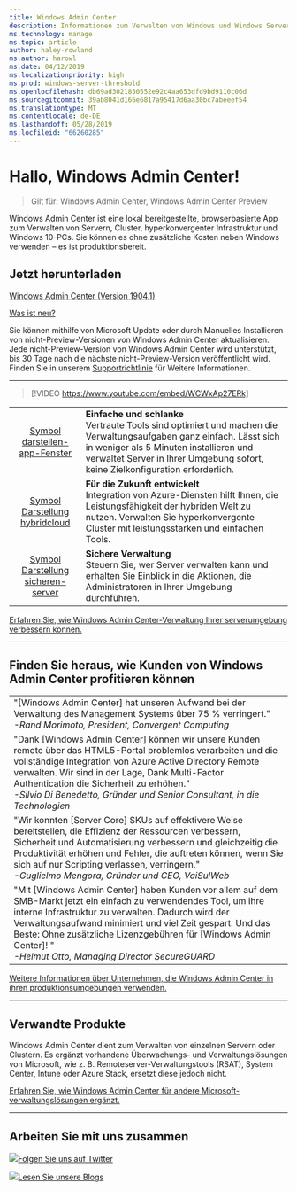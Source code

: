 ```yaml
---
title: Windows Admin Center
description: Informationen zum Verwalten von Windows und Windows Server mit einer neuen browserbasierten App, Windows Admin Center (früher Projekt Honolulu)
ms.technology: manage
ms.topic: article
author: haley-rowland
ms.author: harowl
ms.date: 04/12/2019
ms.localizationpriority: high
ms.prod: windows-server-threshold
ms.openlocfilehash: db69ad3021850552e92c4aa653dfd9bd9110c06d
ms.sourcegitcommit: 39ab8041d166e6817a95417d6aa30bc7abeeef54
ms.translationtype: MT
ms.contentlocale: de-DE
ms.lasthandoff: 05/28/2019
ms.locfileid: "66260285"
---
```

# <a name="hello-windows-admin-center"></a>Hallo, Windows Admin Center!

>Gilt für: Windows Admin Center, Windows Admin Center Preview

Windows Admin Center ist eine lokal bereitgestellte, browserbasierte App zum Verwalten von Servern, Cluster, hyperkonvergenter Infrastruktur und Windows 10-PCs. Sie können es ohne zusätzliche Kosten neben Windows verwenden – es ist produktionsbereit.

## <a name="download-now"></a>Jetzt herunterladen

<!--**Windows Admin Center Preview** (version 1906)
[Which version is right for me?](faq.md#what-is-windows-admin-center-preview-which-version-is-right-for-me)

- [Windows Admin Center Preview 1906](https://www.microsoft.com/en-us/software-download/windowsinsiderpreviewserver) - Includes the latest feature updates.
-  -->
[Windows Admin Center (Version 1904.1)](https://aka.ms/WACDownload) <!--Broadly validated & generally available.-->

[Was ist neu?](../overview.md#release-history)

Sie können mithilfe von Microsoft Update oder durch Manuelles Installieren von nicht-Preview-Versionen von Windows Admin Center aktualisieren. Jede nicht-Preview-Version von Windows Admin Center wird unterstützt, bis 30 Tage nach die nächste nicht-Preview-Version veröffentlicht wird. Finden Sie in unserem [Supportrichtlinie](../support/index.md) für Weitere Informationen.

********************

>[!VIDEO https://www.youtube.com/embed/WCWxAp27ERk]


|   |   |
|:-:|:--|
| [Symbol darstellen-app-Fenster](/media/simple-icon.png)| **Einfache und schlanke** <br/> Vertraute Tools sind optimiert und machen die Verwaltungsaufgaben ganz einfach. Lässt sich in weniger als 5 Minuten installieren und verwaltet Server in Ihrer Umgebung sofort, keine Zielkonfiguration erforderlich. |
| [Symbol Darstellung hybridcloud](/media/future-icon.png)| **Für die Zukunft entwickelt** <br/> Integration von Azure-Diensten hilft Ihnen, die Leistungsfähigkeit der hybriden Welt zu nutzen. Verwalten Sie hyperkonvergente Cluster mit leistungsstarken und einfachen Tools. |
| [Symbol Darstellung sicheren-server](/media/secure-icon.png)| **Sichere Verwaltung** <br/> Steuern Sie, wer Server verwalten kann und erhalten Sie Einblick in die Aktionen, die Administratoren in Ihrer Umgebung durchführen. |

[Erfahren Sie, wie Windows Admin Center-Verwaltung Ihrer serverumgebung verbessern können.](../overview.md)

********************

## <a name="see-how-customers-are-benefitting-from-windows-admin-center"></a>Finden Sie heraus, wie Kunden von Windows Admin Center profitieren können

|  |
|--|
| "[Windows Admin Center] hat unseren Aufwand bei der Verwaltung des Management Systems über 75 % verringert."<br> *-Rand Morimoto, President, Convergent Computing* |
| "Dank [Windows Admin Center] können wir unsere Kunden remote über das HTML5-Portal problemlos verarbeiten und die vollständige Integration von Azure Active Directory Remote verwalten. Wir sind in der Lage, Dank Multi-Factor Authentication die Sicherheit zu erhöhen."<br/> *-Silvio Di Benedetto, Gründer und Senior Consultant, in die Technologien* |
| "Wir konnten [Server Core] SKUs auf effektivere Weise bereitstellen, die Effizienz der Ressourcen verbessern, Sicherheit und Automatisierung verbessern und gleichzeitig die Produktivität erhöhen und Fehler, die auftreten können, wenn Sie sich auf nur Scripting verlassen, verringern." <br/> *-Guglielmo Mengora, Gründer und CEO, VaiSulWeb* |
| "Mit [Windows Admin Center] haben Kunden vor allem auf dem SMB-Markt jetzt ein einfach zu verwendendes Tool, um ihre interne Infrastruktur zu verwalten. Dadurch wird der Verwaltungsaufwand minimiert und viel Zeit gespart. Und das Beste: Ohne zusätzliche Lizenzgebühren für [Windows Admin Center]! " <br/> *-Helmut Otto, Managing Director SecureGUARD* |

[Weitere Informationen über Unternehmen, die Windows Admin Center in ihren produktionsumgebungen verwenden.](case-studies.md)

********************

## <a name="related-products"></a>Verwandte Produkte

Windows Admin Center dient zum Verwalten von einzelnen Servern oder Clustern. Es ergänzt vorhandene Überwachungs- und Verwaltungslösungen von Microsoft, wie z. B. Remoteserver-Verwaltungstools (RSAT), System Center, Intune oder Azure Stack, ersetzt diese jedoch nicht. 

[Erfahren Sie, wie Windows Admin Center für andere Microsoft-verwaltungslösungen ergänzt.](related-management.md)

********************

## <a name="connect-with-us"></a>Arbeiten Sie mit uns zusammen

![ ](//img-prod-cms-rt-microsoft-com.akamaized.net/cms/api/am/imageFileData/REOolR)[Folgen Sie uns auf Twitter](https://twitter.com/servermgmt)

![ ](//img-prod-cms-rt-microsoft-com.akamaized.net/cms/api/am/imageFileData/REOtyw)[Lesen Sie unsere Blogs](https://blogs.technet.microsoft.com/servermanagement/)